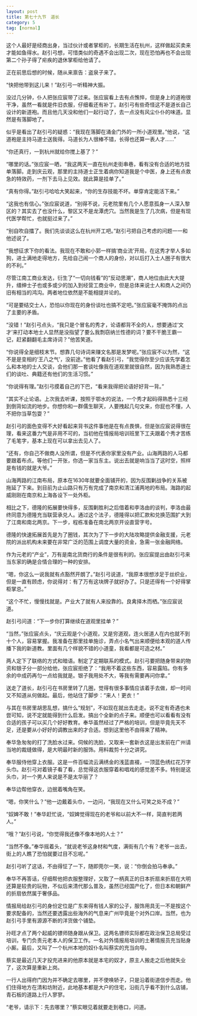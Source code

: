 ```yaml
---
layout: post
title: 第七十九节　道长
category: 5
tag: [normal]
---
```


这个人最好是经商出身，当过伙计或者掌柜的，长期生活在杭州，这样做起买卖来才能如鱼得水。赵引弓想，可惜类似的奇遇不会出现二次，现在恐怕再也不会出现第二个孙子得了疟疾的退休掌柜给他请了。

正在前思后想的时候，随从来禀告：盗泉子来了。

“快把他带到这儿来！”赵引弓一听精神大振。

没过几分钟，仆人把张应宸带了过来。张应宸看上去有点憔悴，但是身上的道袍很干净，虽然一看就是件旧衣服，仔细看还有补丁。赵引弓有些奇怪这不是道长自己设计的新道袍。而且他几天没和他们一起行动了，去一点没有风尘仆仆的味道。显然是有落脚地了。

似乎是看出了赵引弓的疑惑：“我现在落脚在涌金门外的一所小道观里。”他说，“这道袍是主持马道士送我得。马道长为人很棒不错，长得也还算一表人才……”

“你还真行，一到杭州就给你搅上基了？”

“哪里的话。”张应宸一晒，“我这两天一直在杭州走街串巷，看有没有合适的地方挂单落脚。走到庆云观，那里的主持道士正生着病你知道我是个中医，身上还有点救急的特效药，一剂下去马上见效。就此算是挂单了。”

“真有你得。”赵引弓哈哈大笑起来，“你的生存技能不坏。单穿肯定能活下来。”

“这我也有信心。”张应宸说道，“别得不说，元老院里有几个人愿意孤身一人深入黎区的？其实去了也没什么，黎区又不是龙潭虎穴。当然我是生了几次病，但是有现代医学帮忙，也就挺过来了。”

“别自吹自擂了。我们先谈谈这么在杭州开工吧。”赵引弓把自己考虑的问题一一和他述说了。

“我想征求下你的看法。我现在不敢和小郭一样搞‘商业流’开局，在这秀才举人多如狗，进士满地走得地方，先给自己闹一个商人的身份，对以后打入士人圈子有很大的不利。”

尽管江南工商业发达，衍生了“一切向钱看”的“反动思潮”，商人地位由此大大提升，缙绅士子也或多或少的加入到经营工商业中，但是总体来说士人和商人之间仍旧有相当的鸿沟。两者地位依然是不能相提并论的。

“可是要结交士人，恐怕以你现在的身份谈吐也搞不定吧。”张应宸毫不掩饰的点出了主要的矛盾。

“没错！”赵引弓点头，“我只是个冒名的秀才，论语都背不全的人，想要通过‘文才’来打动本地士人显然是没指望了要么我剽窃纳兰性德的词？要不干脆王霸一记，赶紧翻翻毛主席诗词？”他苦笑道。

“你说得全是细枝末节。想靠几句诗词来赚文名那是发梦呢。”张应宸不以为然，“这不是是变相的‘王八之气’，没前途。”他看了看赵引弓，“我觉得你至少应该先学着怎么和本地的士人交谈，会他们那一套谈吐像我在道观里就很自然，因为我熟悉道士们的谈吐、典籍还有他们的生活习惯。”

“你说得有理。”赵引弓摸着自己的下巴，“看来我得把论语好好背一背。”

“其实不止论语。上次我去听课，按照于鄂水的说法，一个秀才起码得熟悉十三经到倒背如流的地步。你想你和一群儒生聊天，人要拽起几句文来，你屁也不懂，人不把你当草包耍？”

赵引弓的面色变得不大好看起来背书这件事他是在有点畏惧，但是张应宸说得很在理，看来这番力气是非用不可的，当初他在情报局培训班里下工夫跟着个秀才苦练了毛笔字，基本上现在可以拿出去见人了。

“还有，你自己不做商人没所谓，但是不代表你家里没有产业。山海两路的人马都要跟着布点。等他们一开张，你选一家当东主。说出去就是响当当了这时空，照样是有钱的就是大爷。”

山海两路的江南布局，原本在1630年就要全面铺开的，因为反围剿战争的关系被拖延了下来。到目前为止山路只有万有完成了南京和清江浦两地的布局。海路的起威刚刚在南京和上海各设下一处外柜。

相比之下，德隆的拓展要快得多，反围剿胜利之后借着和李洛由的谈判，李洛由最终同意为德隆充当联营承兑人。通过这个法子，德隆得以把汇款和兑换范围扩大到了江南和南北两京。下一步，程栋准备在南北两京开设直营字号。

德隆的快速拓展首先是为了圈钱，其次为了下一步的大陆攻略提供金融支援，元老院的派出机构未来要在非常广泛的范围上调度大量的资金，急需一张金融网络。

作为元老的“产业”，万有是南北货商行的条件是很有利的。张应宸提出由赵引弓来当东家的确是合情合理的一种的安排。

“嗯，你这么一说我就有点豁然开朗了。”赵引弓说道，“我原本很想涉足于丝织业，但是一直有顾虑，你说得对：有了万有这块牌子就好办了。只是还得有一个好得掌柜掌总。”

“这个不忙，慢慢找就是。产业大了就有人来投靠的。良禽择木而栖。”张应宸说道。

赵引弓问道：“下一步你打算继续在道观里挂单？”

“当然，”张应宸点头，“庆云观是个小道观，又是穷道观，连火居道人在内也就不到十个人，容易掌握。我准备在那里挂单施诊，弄点小名气出来顺便给本观的道人传播下我的新道教。里面有几个样貌不错的小道童，我看都是可造之材。”

两人定下了联络的方式和暗语。制定了定期联系的模式。赵引弓要把随身带来的物资和银子分一部分给他，张应宸拒绝了：“我用不着这些东西，容易露陷。你有多余的中成药再匀一点给我就是。银子我用处不大，等我有需要再问你拿。”

送走了道长，赵引弓在书房里转了几圈，觉得有很多事情应该着手去做，却一时间又不知道从何做起。最后，他站住了脚步：“来人！更衣！”

与其在书房里胡思乱想，搞什么“规划”，不如现在就出去走走。说不定有奇遇也未尝可知，说不定就能得到什么启发。搞出个全新的点子来。顺便也可以看看有没有合适的孩子可以买几个好好教育。奉华虽然经过了严格的培训，但是毕竟先天不足，还是要从小好好的调教出来的才合适。想到这里他不由得来了精神。

奉华急匆匆的打了洗脸水过来。伺候的洗脸，又取来一套新衣这是出发前在广州请当地的裁缝做得，是大明最时新的服饰。用料裁剪十分之讲究。

奉华服侍他穿上衣服。这是一件百幅流云满绣金的浅蓝直裰，一顶蓝色绣红花万字头巾。赵引弓对着镜子看了看，总觉得这衣服穿着和唱戏的感觉差不多。特别是这头巾，对一个男人来说是不是太华丽了？

奉华边帮他穿衣，边抿着嘴角在笑。

“嗯，你笑什么？”他一边戴着头巾，一边问，“我现在又什么可笑之处不成？”

“奴婢不敢！”奉华赶忙说，“奴婢觉得现在的老爷和以前大不一样，简直判若两人。”

“哦？”赵引弓说，“你觉得我还像不像本地的人士？”

“当然不像。”奉华摇着头，“就说老爷这身材和气度，满街有几个有？老爷一出去，街上的人瞧了恐怕就要过目不忘呢。”

赵引弓听了这话，不由得怔了一下，随即莞尔一笑，说：“你倒会拍马奉承。”

奉华不再答话，仔细帮他把衣服整理好，又取了一柄真正的日本折扇来折扇在大明还算是较贵的玩物，不似后来清代那么普及，虽然已经国产化了，但日本和朝鲜产的折扇依然属于奢侈品。

情报局给赵引弓的身份定位是广东来得有钱人家的公子，服饰用具无一不是按这个要求配备的，当然还要透露出些海外的气息来广州毕竟是个对外口岸。当然，也为赵引弓手里有源源不断的洋货做个铺垫。

孙旺才点了两个起威的镖师随身跟从保卫。这两名镖师实际都在政治保卫总局受过培训，专门负责元老本人的保卫工作。一名对外情报局培训的土著情报员充当贴身小厮。最后，又叫了一个杭州本地的奴仆名叫蔡实的充当向导。

蔡实是最近几天才投充进来的他原本就是本宅的奴才，原主人搬走之后他就失业了，这次算是重新上岗。

一行人出得府门因为并不确定去哪里，并不使唤轿子，只是沿着街道信步而走。他们住得地方在清和坊附近，此地基本都是大户的住宅，沿街几乎看不到什么店铺，青石板的道路上行人寥寥。

“老爷，请示下：先去哪里？”蔡实眼见着就要走到巷口，问道。